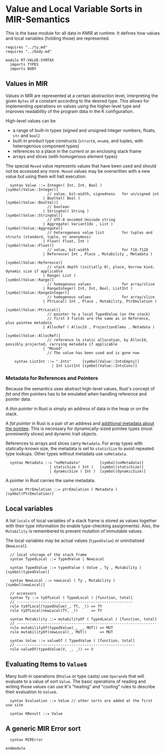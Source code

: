 # Value and Local Variable Sorts in MIR-Semantics

This is the base module for all data in KMIR at runtime. It defines how values and local variables (holding those) are represented.

```k
requires "../ty.md"
requires "../body.md"

module RT-VALUE-SYNTAX
  imports TYPES
  imports BODY
```

## Values in MIR

Values in MIR are represented at a certain abstraction level, interpreting the given `Bytes` of a constant according to the desired type. This allows for implementing operations on values using the higher-level type and improves readability of the program data in the K configuration.

High-level values can be
- a range of built-in types (signed and unsigned integer numbers, floats, `str` and `bool`)
- built-in product type constructs (`struct`s, `enum`s, and tuples, with heterogenous component types)
- references to a place in the current or an enclosing stack frame
- arrays and slices (with homogenous element types)

The special `Moved` value represents values that have been used and should not be accessed any more.
`Moved` values may be overwritten with a new value but using them will halt execution.

```k
  syntax Value ::= Integer( Int, Int, Bool )              [symbol(Value::Integer)]
                   // value, bit-width, signedness   for un/signed int
                 | BoolVal( Bool )                        [symbol(Value::BoolVal)]
                   // boolean
                 | StringVal( String )                    [symbol(Value::StringVal)]
                   // UTF-8 encoded Unicode string
                 | Aggregate( VariantIdx , List )         [symbol(Value::Aggregate)]
                   // heterogenous value list        for tuples and structs (standard, tuple, or anonymous)
                 | Float( Float, Int )                    [symbol(Value::Float)]
                   // value, bit-width               for f16-f128
                 | Reference( Int , Place , Mutability , Metadata )
                                                          [symbol(Value::Reference)]
                   // stack depth (initially 0), place, borrow kind, dynamic size if applicable
                 | Range( List )                          [symbol(Value::Range)]
                   // homogenous values              for array/slice
                 | RangeInteger( Int, Int, Bool, ListInt ) [symbol(Value::RangeInteger)]
                   // homogenous values              for array/slice
                 | PtrLocal( Int , Place , Mutability, PtrEmulation )
                                                          [symbol(Value::PtrLocal)]
                   // pointer to a local TypedValue (on the stack)
                   // first 3 fields are the same as in Reference, plus pointee metadata
                 | AllocRef ( AllocId , ProjectionElems , Metadata )
                                                          [symbol(Value::AllocRef)]
                   // reference to static allocation, by AllocId, possibly projected, carrying metadata if applicable
                 | "Moved"
                   // The value has been used and is gone now

    syntax ListInt ::= ".Ints"     [symbol(Value::IntsEmpty)]
                     | Int ListInt [symbol(Value::IntsCons)]
```

### Metadata for References and Pointers

Because the semantics uses abstract high-level values, Rust's concept of _fat and thin_
pointers has to be emulated when handling reference and pointer data.

A _thin pointer_ in Rust is simply an address of data in the heap or on the stack.

A _fat pointer_ in Rust is a pair of an address and [additional metadata about the pointee](https://doc.rust-lang.org/std/ptr/trait.Pointee.html#associatedtype.Metadata).
This is necessary for dynamically-sized pointee types (most prominently slices) and dynamic trait objects.

References to arrays and slices carry `Metadata`.
For array types with statically-known size, the metadata is set to `staticSize` to avoid repeated type lookups.
Other types without metadata use `noMetadata`.

```k
  syntax Metadata ::= "noMetadata"         [symbol(noMetadata)]
                    | staticSize ( Int )   [symbol(staticSize)]
                    | dynamicSize ( Int )  [symbol(dynamicSize)]
```

A pointer in Rust carries the same metadata.


```k
  syntax PtrEmulation ::= ptrEmulation ( Metadata ) [symbol(PtrEmulation)]
```

## Local variables

A list `locals` of local variables of a stack frame is stored as values together
with their type information (to enable type-checking assignments). Also, the
`Mutability` is remembered to prevent mutation of immutable values.

The local variables may be actual values (`typedValue`) or uninitialised (`NewLocal`).

```k
  // local storage of the stack frame
  syntax TypedLocal ::= TypedValue | NewLocal

  syntax TypedValue ::= typedValue ( Value , Ty , Mutability ) [symbol(typedValue)]

  syntax NewLocal ::= newLocal ( Ty , Mutability )             [symbol(newLocal)]

  // accessors
  syntax Ty ::= tyOfLocal ( TypedLocal ) [function, total]
  // -----------------------------------------------------
  rule tyOfLocal(typedValue(_, TY, _)) => TY
  rule tyOfLocal(newLocal(TY, _))      => TY

  syntax Mutability ::= mutabilityOf ( TypedLocal ) [function, total]
  // ----------------------------------------------------------------
  rule mutabilityOf(typedValue(_, _, MUT)) => MUT
  rule mutabilityOf(newLocal(_, MUT))      => MUT

  syntax Value ::= valueOf ( TypedValue ) [function, total]
  // ------------------------------------------------------
  rule valueOf(typedValue(V, _, _)) => V
```

## Evaluating Items to `Value`s

Many built-in operations (`RValue` or type casts) use `Operand`s that will evaluate to a value of sort `Value`.
The basic operations of reading and writing those values can use K's "heating" and "cooling" rules to describe their evaluation to `Value`s.

```k
  syntax Evaluation ::= Value // other sorts are added at the first use site

  syntax KResult ::= Value
```

## A generic MIR Error sort

```k
  syntax MIRError

```

```k
endmodule
```
